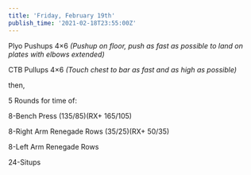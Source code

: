 ```yaml
---
title: 'Friday, February 19th'
publish_time: '2021-02-18T23:55:00Z'
---
```


Plyo Pushups 4×6 *(Pushup on floor, push as fast as possible to land on
plates with elbows extended)*

CTB Pullups 4×6 *(Touch chest to bar as fast and as high as possible)*

then,

5 Rounds for time of:

8-Bench Press (135/85)(RX+ 165/105)

8-Right Arm Renegade Rows (35/25)(RX+ 50/35)

8-Left Arm Renegade Rows

24-Situps
